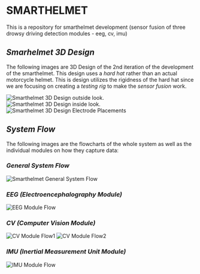 # **SMARTHELMET**
This is a repository for smarthelmet development (sensor fusion of three drowsy driving detection modules - eeg, cv, imu)

## *Smarhelmet 3D Design*

The following images are 3D Design of the 2nd iteration of the development of the smarthelmet. This design uses a _hard hat_ rather than an actual motorcycle helmet. This is design utilizes the rigidness of the hard hat since we are focusing on creating a _testing rig_ to make the _sensor fusion_ work.

![Smarthelmet 3D Design outside look.](https://github.com/sedna08/smarthelmet/blob/0aabe0294ce65127887dae3d877662d1fbc55b5c/Images/outside%20look.png) ![Smarthelmet 3D Design inside look.](https://github.com/sedna08/smarthelmet/blob/0aabe0294ce65127887dae3d877662d1fbc55b5c/Images/inside%20look.png) ![Smarthelmet 3D Design Electrode Placements](https://github.com/sedna08/smarthelmet/blob/facaa2057c392c58edaed59e896b3b34a3dd6490/Images/Electrode%20Placements.png)


## *System Flow*

The following images are the flowcharts of the whole system as well as the individual modules on how they capture data:

### *General System Flow*

![Smarthelmet General System Flow](https://github.com/sedna08/smarthelmet/blob/bb09ca84594e45c5411b117edc064203af046390/Images/System%20General%20Flow.png)

### *EEG (Electroencephalography Module)*

![EEG Module Flow](https://github.com/sedna08/smarthelmet/blob/bb09ca84594e45c5411b117edc064203af046390/Images/EEG%20module%20Flow.png)

### *CV (Computer Vision Module)*

![CV Module Flow1](https://github.com/sedna08/smarthelmet/blob/bb09ca84594e45c5411b117edc064203af046390/Images/CV%20Module%20System%20Flow%20(1).png) ![CV Module Flow2](https://github.com/sedna08/smarthelmet/blob/bb09ca84594e45c5411b117edc064203af046390/Images/CV%20Module%20System%20Flow%20(2).png)


### *IMU (Inertial Measurement Unit Module)*

![IMU Module Flow](https://github.com/sedna08/smarthelmet/blob/2a97d6dc0fa54baa79ced40bfb044b89745497d9/Images/IMU%20Module%20Flow.png)




